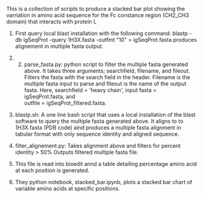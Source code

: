 This is a collection of scripts to produce a stacked bar plot 
showing the varriation in amino acid sequence for the
Fc constance region (CH2_CH3 domain) that interacts with protein L



1. First query local blast installation with the following command:
blastp -db igSeqProt -query 1H3X.fasta -outfmt "10" > igSeqProt.fasta
produces alignement in multiple fasta output.

2. 2. parse_fasta.py:
python script to filter the multiple fasta generated above.
It takes three arguments; searchfield, filename, and fileout.
Filters the fasta with the search field in the header. Filename is the  
multiple fasta input to parse and fileout is the name of the output fasta.
Here, searchfield = 'heavy chain', input fasta = igSeqProt.fasta, and  
outfile = igSeqProt_filtered.fasta.

3. blastp.sh:
A one line bash script that uses a local installation of the blast
software to query the multiple fasta generated above.
It aligns to to 1H3X.fasta (PDB code)
aind produces a multiple fasta alignment in tabular format with only 
sequence identity and aligned sequence.

4. filter_alignement.py:
Takes alignment above and filters for percent identity > 50%
Outputs filtered multiple fasta file.

5. This file is read into bioedit annd a table detailing percentage 
amino acid at each position is generated.

6. They python notebook, stacked_bar.ipynb, plots a stacked bar chart of variable amino acids at specific positions.  
